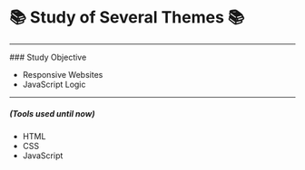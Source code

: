 # :books: Study of Several Themes :books:
<hr>
### Study Objective

<div> 
    <ul>
        <li>Responsive Websites</li>
        <li>JavaScript Logic</li>
    </ul> 
</div>
<hr>
<div> 
    <h5>(Tools used until now)</h5>
    <ul>
        <li>HTML</li>
        <li>CSS</li>
        <li>JavaScript</li>
    </ul> 
</div>
